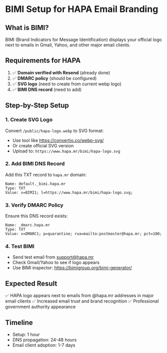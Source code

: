 # BIMI Setup for HAPA Email Branding

## What is BIMI?

BIMI (Brand Indicators for Message Identification) displays your official logo next to emails in Gmail, Yahoo, and other major email clients.

## Requirements for HAPA

1. ✅ **Domain verified with Resend** (already done)
2. ✅ **DMARC policy** (should be configured)
3. ✅ **SVG logo** (need to create from current webp logo)
4. ✅ **BIMI DNS record** (need to add)

## Step-by-Step Setup

### 1. Create SVG Logo

Convert `/public/hapa-logo.webp` to SVG format:

- Use tool like https://convertio.co/webp-svg/
- Or create official SVG version
- Upload to: `https://www.hapa.mr/bimi/hapa-logo.svg`

### 2. Add BIMI DNS Record

Add this TXT record to `hapa.mr` domain:

```dns
Name: default._bimi.hapa.mr
Type: TXT
Value: v=BIMI1; l=https://www.hapa.mr/bimi/hapa-logo.svg;
```

### 3. Verify DMARC Policy

Ensure this DNS record exists:

```dns
Name: _dmarc.hapa.mr
Type: TXT
Value: v=DMARC1; p=quarantine; rua=mailto:postmaster@hapa.mr; pct=100;
```

### 4. Test BIMI

- Send test email from support@hapa.mr
- Check Gmail/Yahoo to see if logo appears
- Use BIMI inspector: https://bimigroup.org/bimi-generator/

## Expected Result

✅ HAPA logo appears next to emails from @hapa.mr addresses in major email clients
✅ Increased email trust and brand recognition
✅ Professional government authority appearance

## Timeline

- Setup: 1 hour
- DNS propagation: 24-48 hours
- Email client adoption: 1-7 days

